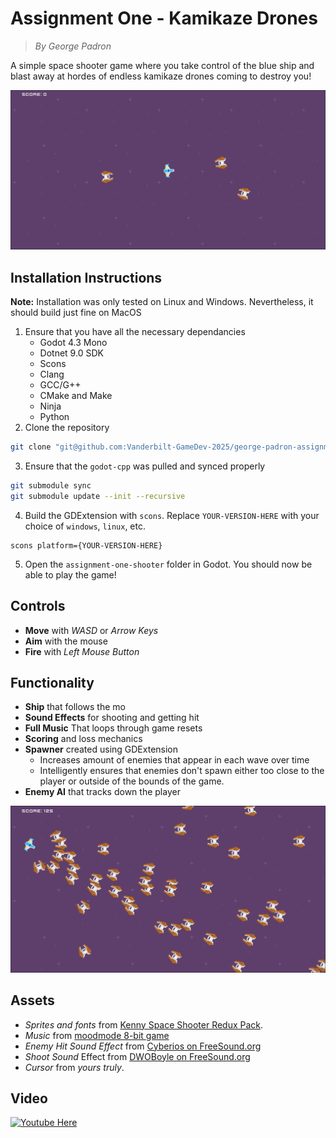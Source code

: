 # Assignment One - Kamikaze Drones
> *By George Padron*

A simple space shooter game where you take control of the blue ship and blast away at hordes of endless kamikaze drones coming to destroy you!

![Screenshot](./screenshots/screenshot1.png)

## Installation Instructions
**Note:** Installation was only tested on Linux and Windows. Nevertheless, it should build just fine on MacOS

1. Ensure that you have all the necessary dependancies 
    - Godot 4.3 Mono 
    - Dotnet 9.0 SDK 
    - Scons 
    - Clang
    - GCC/G++ 
    - CMake and Make 
    - Ninja
    - Python 
2. Clone the repository
```bash
git clone "git@github.com:Vanderbilt-GameDev-2025/george-padron-assignment1.git" 
```

3. Ensure that the `godot-cpp` was pulled and synced properly

```bash
git submodule sync 
git submodule update --init --recursive
```

4. Build the GDExtension with `scons`. Replace `YOUR-VERSION-HERE` with your choice of `windows`, `linux`, etc. 

```
scons platform={YOUR-VERSION-HERE}
```
5. Open the `assignment-one-shooter` folder in Godot. You should now be able to play the game!

## Controls 

- **Move** with *WASD* or *Arrow Keys* 
- **Aim** with the mouse 
- **Fire** with *Left Mouse Button* 

## Functionality
- **Ship** that follows the mo
- **Sound Effects** for shooting and getting hit 
- **Full Music** That loops through game resets
- **Scoring** and loss mechanics 
- **Spawner** created using GDExtension 
    - Increases amount of enemies that appear in each wave over time
    - Intelligently ensures that enemies don't spawn either too close to the player or outside of the bounds of the game. 
- **Enemy AI** that tracks down the player

![Many Enemies Attacking](./screenshots/screenshot2.png)

## Assets
- *Sprites and fonts* from [Kenny Space Shooter Redux Pack](https://kenney.nl/assets/space-shooter-redux).
- *Music* from [moodmode 8-bit game](https://pixabay.com/music/video-games-8-bit-game-158815/)
- *Enemy Hit Sound Effect* from [Cyberios on FreeSound.org](https://freesound.org/people/Cyberios/sounds/145788/)
- *Shoot Sound* Effect from [DWOBoyle on FreeSound.org](https://freesound.org/people/DWOBoyle/sounds/143611/)
- *Cursor* from *yours truly*.

## Video 
[![Youtube Here](https://img.youtube.com/vi/dJPxO5oq_s0/.0.jpg)](https://youtu.be/dJPxO5oq_s0)
